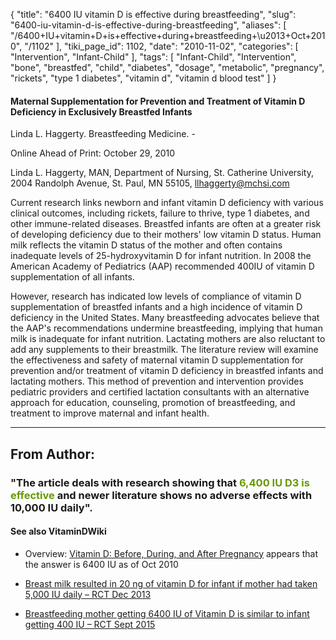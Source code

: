 {
    "title": "6400 IU vitamin D is effective during breastfeeding",
    "slug": "6400-iu-vitamin-d-is-effective-during-breastfeeding",
    "aliases": [
        "/6400+IU+vitamin+D+is+effective+during+breastfeeding+\u2013+Oct+2010",
        "/1102"
    ],
    "tiki_page_id": 1102,
    "date": "2010-11-02",
    "categories": [
        "Intervention",
        "Infant-Child"
    ],
    "tags": [
        "Infant-Child",
        "Intervention",
        "bone",
        "breastfed",
        "child",
        "diabetes",
        "dosage",
        "metabolic",
        "pregnancy",
        "rickets",
        "type 1 diabetes",
        "vitamin d",
        "vitamin d blood test"
    ]
}


#### Maternal Supplementation for Prevention and Treatment of Vitamin D Deficiency in Exclusively Breastfed Infants

Linda L. Haggerty. Breastfeeding Medicine. -

Online Ahead of Print: October 29, 2010

Linda L. Haggerty, MAN, Department of Nursing, St. Catherine University, 2004 Randolph Avenue, St. Paul, MN 55105, llhaggerty@mchsi.com

Current research links newborn and infant vitamin D deficiency with various clinical outcomes, including rickets, failure to thrive, type 1 diabetes, and other immune-related diseases. Breastfed infants are often at a greater risk of developing deficiency due to their mothers' low vitamin D status. Human milk reflects the vitamin D status of the mother and often contains inadequate levels of 25-hydroxyvitamin D for infant nutrition. In 2008 the American Academy of Pediatrics (AAP) recommended 400IU of vitamin D supplementation of all infants. 

However, research has indicated low levels of compliance of vitamin D supplementation of breastfed infants and a high incidence of vitamin D deficiency in the United States. Many breastfeeding advocates believe that the AAP's recommendations undermine breastfeeding, implying that human milk is inadequate for infant nutrition. Lactating mothers are also reluctant to add any supplements to their breastmilk. The literature review will examine the effectiveness and safety of maternal vitamin D supplementation for prevention and/or treatment of vitamin D deficiency in breastfed infants and lactating mothers. This method of prevention and intervention provides pediatric providers and certified lactation consultants with an alternative approach for education, counseling, promotion of breastfeeding, and treatment to improve maternal and infant health.

---

## From Author:

### "The article deals with research showing that  **<span style="color:#690;">6,400 IU D3 is effective</span>**  and newer literature shows no adverse effects with 10,000 IU daily".

#### See also VitaminDWiki

* Overview: [Vitamin D: Before, During, and After Pregnancy](/posts/vitamin-d-before-during-and-after-pregnancy) appears that the answer is 6400 IU as of Oct 2010

* [Breast milk resulted in 20 ng of vitamin D for infant if mother had taken 5,000 IU daily – RCT Dec 2013](/posts/breast-milk-resulted-in-20-ng-of-vitamin-d-for-infant-if-mother-had-taken-5000-iu-daily-rct)

* [Breastfeeding mother getting 6400 IU of Vitamin D is similar to infant getting 400 IU – RCT Sept 2015](/posts/breastfeeding-mother-getting-6400-iu-of-vitamin-d-is-similar-to-infant-getting-400-iu-rct)